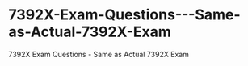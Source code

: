 # 7392X-Exam-Questions---Same-as-Actual-7392X-Exam
7392X Exam Questions - Same as Actual 7392X Exam
